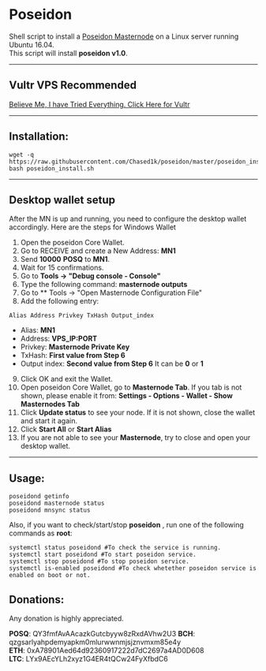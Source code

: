 # Poseidon
Shell script to install a [Poseidon Masternode](http://posq.io/) on a Linux server running Ubuntu 16.04.  
This script will install **poseidon v1.0**.
***
## Vultr VPS Recommended
[Believe Me, I have Tried Everything. Click Here for Vultr](https://www.vultr.com/?ref=7410771)
***
## Installation:
```
wget -q https://raw.githubusercontent.com/Chased1k/poseidon/master/poseidon_install.sh
bash poseidon_install.sh
```
***

## Desktop wallet setup

After the MN is up and running, you need to configure the desktop wallet accordingly. Here are the steps for Windows Wallet
1. Open the poseidon Core Wallet.
2. Go to RECEIVE and create a New Address: **MN1**
3. Send **10000** **POSQ** to **MN1**.
4. Wait for 15 confirmations.
5. Go to **Tools -> "Debug console - Console"**
6. Type the following command: **masternode outputs**
7. Go to  ** Tools -> "Open Masternode Configuration File"
8. Add the following entry:
```
Alias Address Privkey TxHash Output_index
```
* Alias: **MN1**
* Address: **VPS_IP:PORT**
* Privkey: **Masternode Private Key**
* TxHash: **First value from Step 6** 
* Output index:  **Second value from Step 6** It can be **0** or **1**
9. Click OK and exit the Wallet.
10. Open poseidon Core Wallet, go to **Masternode Tab**. If you tab is not shown, please enable it from: **Settings - Options - Wallet - Show Masternodes Tab**
11. Click **Update status** to see your node. If it is not shown, close the wallet and start it again.
10. Click **Start All** or **Start Alias**
11. If you are not able to see your **Masternode**, try to close and open your desktop wallet.
***

## Usage:
```
poseidond getinfo
poseidond masternode status
poseidond mnsync status
```
Also, if you want to check/start/stop **poseidon** , run one of the following commands as **root**:
```
systemctl status poseidond #To check the service is running.
systemctl start poseidond #To start poseidon service.
systemctl stop poseidond #To stop poseidon service.
systemctl is-enabled poseidond #To check whetether poseidon service is enabled on boot or not.
```


## Donations:  

Any donation is highly appreciated.  

**POSQ**: QY3fmfAvAAcazkGutcbyyw8zRxdAVhw2U3 
**BCH**: qzgsarlyahpdemyapkm0mlurwwnmjsjznvmxm85e4y  
**ETH**: 0xA78901Aed64d92360917222d7dC2697a4AD0D608  
**LTC**: LYx9AEcYLh2xyz1G4ER4tQCw24FyXfbdC6  
